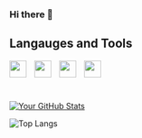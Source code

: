 ### Hi there 👋

## Langauges and Tools

  <img width="30px" style="margin-right:10px;" src="https://cdn.jsdelivr.net/gh/devicons/devicon@latest/icons/javascript/javascript-original.svg" />   <img width="30px" style="margin-right:10px;" src="https://cdn.jsdelivr.net/gh/devicons/devicon@latest/icons/html5/html5-plain.svg" />   <img width="30px" style="margin-right:10px;" src="https://cdn.jsdelivr.net/gh/devicons/devicon@latest/icons/css3/css3-original.svg" />   <img width="30px" style="margin-right:10px;" src="https://cdn.jsdelivr.net/gh/devicons/devicon@latest/icons/vscode/vscode-original.svg" />

#
          
[![Your GitHub Stats](https://github-readme-stats.vercel.app/api?username=grunde1234&show_icons=true&theme=radical)](https://github.com/grunde1234)

![Top Langs](https://github-readme-stats.vercel.app/api/top-langs/?username=grunde1234&hide_progress=true)
